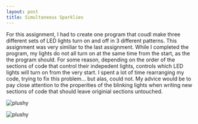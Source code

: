 ```yaml
---
layout: post
title: Simultaneous Sparklies
---
```


For this assignment, I had to create one program that coudl make three different sets of LED lights turn on and off in 3 different patterns. This assignment was very similiar to the last assignment. While I completed the program, my lights do not all turn on at the same time from the start, as the the program should. For some reason, depending on the order of the sections of code that control their indepedent lights, controls which LED lights will turn on from the very start. I spent a lot of time rearranging my code, trying to fix this problem... but alas, could not. My advice would be to pay close attention to the properities of the blinking lights when writing new sections of code that should leave originial sections untouched. 

![plushy](/img/DSC_1546.JPG)

![plushy](/img/DSC_1545.JPG)
